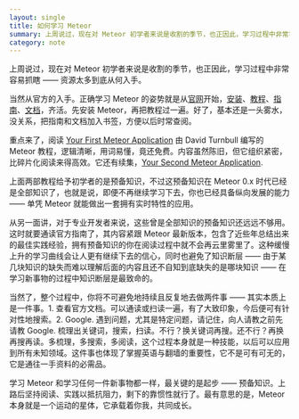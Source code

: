 ```yaml
---
layout: single
title: 如何学习 Meteor
summary: 上周说过，现在对 Meteor 初学者来说是收割的季节，也正因此，学习过程中非常容易抓瞎 —— 资源太多到底从何入手。
category: note
---
```


上周说过，现在对 Meteor 初学者来说是收割的季节，也正因此，学习过程中非常容易抓瞎 —— 资源太多到底从何入手。

当然从官方的入手。正确学习 Meteor 的姿势就是从[官网](https://www.meteor.com/)开始，[安装](https://www.meteor.com/install)、[教程](https://www.meteor.com/tutorials)、[指南](https://guide.meteor.com/)、[文档](http://docs.meteor.com/)，齐活。先安装 Meteor，再把教程过一遍。好了，基本还是一头雾水，没关系，把指南和文档加入书签，方便以后时常查阅。

重点来了，阅读 [Your First Meteor Application](http://meteortips.com/) 由 David Turnbull 编写的 Meteor 教程，逻辑清晰，用词易懂，竟还免费。内容虽然陈旧，但它组织紧密，比碎片化阅读来得高效。它还有续集，[Your Second Meteor Application](http://meteortips.com/second-meteor-tutorial/).

上面两部教程给予初学者的是预备知识，不过这预备知识在 Meteor 0.x 时代已经是全部知识了，也就是说，即便不再继续学习下去，你也已经具备纵向发展的能力 —— 单凭 Meteor 就能做出一套拥有实时特性的应用。

从另一面讲，对于专业开发者来说，这些曾是全部知识的预备知识还远远不够用。这时就要通读官方指南了，其内容紧跟 Meteor 最新版本，包含了近些年总结出来的最佳实践经验，拥有预备知识的你在阅读过程中就不会再云里雾里了。这种缓慢上升的学习曲线会让人更有继续下去的信心，同时也避免了知识断层 —— 由于某几块知识的缺失而难以理解后面的内容且还不自知到底缺失的是哪块知识 —— 在学习新事物的过程中知识断层是最致命的。

当然了，整个过程中，你将不可避免地持续且反复地去做两件事 —— 其实本质上是一件事。1. 查看官方文档。可以通读或扫读一遍，有了大致印象，今后便可有针对性地搜索。2. Google. 遇到问题，尤其是特定问题，请记住，向人请教之前先请教 Google. 梳理出关键词，搜索，扫读。不行？换关键词再搜。还不行？再换再搜再读。多梳理，多搜索，多阅读，这个过程本身就是一种技能，以后可以应用到所有未知领域。这件事也体现了掌握英语与翻墙的重要性，它不是可有可无的，它是通往一手资料的必需品。

学习 Meteor 和学习任何一件新事物都一样，最关键的是起步 —— 预备知识。上路后坚持阅读、实践以抵抗阻力，剩下的靠惯性就行了。最有意思的是，Meteor 本身就是一个运动的星体，它承载着你我，共同成长。
